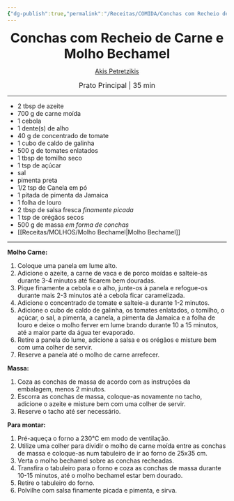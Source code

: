 ```yaml
---
{"dg-publish":true,"permalink":"/Receitas/COMIDA/Conchas com Recheio de Carne e Molho Bechamel/","title":"Conchas com Recheio de Carne e Molho Bechamel","tags":["💚ok"]}
---
```


<div style="text-align: center;"> <span style="font-size: 30px;"><b>Conchas com Recheio de Carne e Molho Bechamel</b></span> </div>

<span class="center"> <center> [Akis Petretzikis](https://akispetretzikis.com/en/recipe/6819/koxylia-gemista-me-kima-kai-mpesamel) </center></span>

<div style="text-align: center;"> <span style="font-size: 16px;">  Prato Principal | 35 min </span> </div>

---
- 2 tbsp de azeite
- 700 g de carne moída
- 1 cebola
- 1 dente(s) de alho
- 40 g de concentrado de tomate
- 1 cubo de caldo de galinha
- 500 g de tomates enlatados
- 1 tbsp de tomilho seco
- 1 tsp de açúcar
- sal
- pimenta preta
- 1/2 tsp de Canela em pó
- 1 pitada de pimenta da Jamaica
- 1 folha de louro
- 2 tbsp de salsa fresca *finamente picada*
- 1 tsp de orégãos secos
- 500 g de massa *em forma de conchas*
- [[Receitas/MOLHOS/Molho Bechamel\|Molho Bechamel]]
---
**Molho Carne:**
1. Coloque uma panela em lume alto.
2. Adicione o azeite, a carne de vaca e de porco moídas e salteie-as durante 3-4 minutos até ficarem bem douradas.
3. Pique finamente a cebola e o alho, junte-os à panela e refogue-os durante mais 2-3 minutos até a cebola ficar caramelizada.
4. Adicione o concentrado de tomate e salteie-a durante 1-2 minutos.
5. Adicione o cubo de caldo de galinha, os tomates enlatados, o tomilho, o açúcar, o sal, a pimenta, a canela, a pimenta da Jamaica e a folha de louro e deixe o molho ferver em lume brando durante 10 a 15 minutos, até a maior parte da água ter evaporado.
6. Retire a panela do lume, adicione a salsa e os orégãos e misture bem com uma colher de servir.
7. Reserve a panela até o molho de carne arrefecer. 

**Massa:**
1. Coza as conchas de massa de acordo com as instruções da embalagem, menos 2 minutos.
2. Escorra as conchas de massa, coloque-as novamente no tacho, adicione o azeite e misture bem com uma colher de servir. 
3. Reserve o tacho até ser necessário. 

**Para montar:**
1. Pré-aqueça o forno a 230°C em modo de ventilação.
2. Utilize uma colher para dividir o molho de carne moída entre as conchas de massa e coloque-as num tabuleiro de ir ao forno de 25x35 cm.
3. Verta o molho bechamel sobre as conchas recheadas.
4. Transfira o tabuleiro para o forno e coza as conchas de massa durante 10-15 minutos, até o molho bechamel estar bem dourado.
5. Retire o tabuleiro do forno.
6. Polvilhe com salsa finamente picada e pimenta, e sirva.
